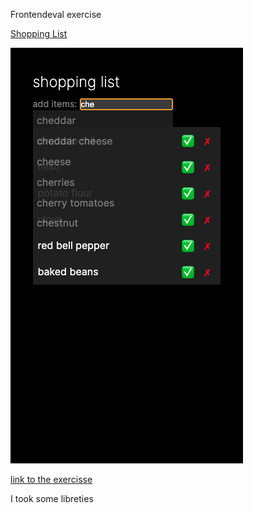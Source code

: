 Frontendeval exercise

[Shopping List](https://shoppin-list.vercel.app/)

![](public/screenshot.png)

[link to the exercisse](https://frontendeval.com/questions/shopping-list)


I took some libreties 
